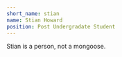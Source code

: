 ```yaml
---
short_name: stian
name: Stian Howard
position: Post Undergradate Student
---
```


Stian is a person, not a mongoose.
